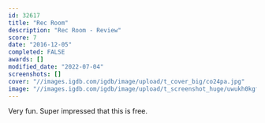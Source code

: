```yaml
---
id: 32617
title: "Rec Room"
description: "Rec Room - Review"
score: 7
date: "2016-12-05"
completed: FALSE
awards: []
modified_date: "2022-07-04"
screenshots: []
cover: "//images.igdb.com/igdb/image/upload/t_cover_big/co24pa.jpg"
image: "//images.igdb.com/igdb/image/upload/t_screenshot_huge/uwukh0kgfxmcgs4mxgra.jpg"
---
```

Very fun. Super impressed that this is free.